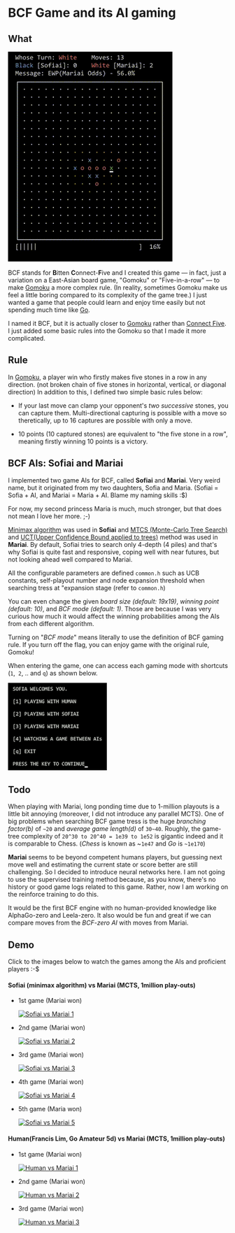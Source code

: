 BCF Game and its AI gaming
===

## What

![dsfsdf](media/demo.gif)

BCF stands for **B**itten **C**onnect-**F**ive and I created this game — in fact, just a variation on a East-Asian board game, "Gomoku" or "Five-in-a-row" — to make [Gomoku](https://en.wikipedia.org/wiki/Gomoku) a more complex rule. (In reality, sometimes Gomoku make us feel a little boring compared to its complexity of the game tree.) I just wanted a game that people could learn and enjoy time easily but not spending much time like [Go](https://en.wikipedia.org/wiki/Go_(game)).

I named it BCF, but it is actually closer to [Gomoku](https://en.wikipedia.org/wiki/Gomoku) rather than [Connect Five](https://en.wikipedia.org/wiki/Connect_Four). I just added some basic rules into the Gomoku so that I made it more complicated.



## Rule

In [Gomoku](https://en.wikipedia.org/wiki/Gomoku), a player win who firstly makes five stones in a row in any direction. (not broken chain of five stones in horizontal, vertical, or diagonal direction) In addition to this, I defined two simple basic rules below:

* If your last move can clamp your opponent's *two successive* stones, you can capture them. Multi-directional capturing is possible with a move so theretically, up to 16 captures are possible with only a move.

* 10 points (10 captured stones) are equivalent to "the five stone in a row", meaning firstly winning 10 points is a victory. 



## BCF AIs: Sofiai and Mariai

I implemented two game AIs for BCF, called **Sofiai** and **Mariai**. Very weird name, but it originated from my two daughters, Sofia and Maria. (Sofiai = Sofia + AI, and Mariai = Maria + AI. Blame my naming skills :$)

For now, my second princess Maria is much, much stronger, but that does not mean I love her more. ;-)

[Minimax algorithm](https://en.wikipedia.org/wiki/Minimax) was used in **Sofiai** and [MTCS (Monte-Carlo Tree Search)](https://en.wikipedia.org/wiki/Monte_Carlo_tree_search) and [UCT(Upper Confidence Bound applied to trees)](https://www.chessprogramming.org/UCT) method was used in **Mariai**. By default, Sofiai tries to search only 4-depth (4 piles) and that's why Sofiai is quite fast and responsive, coping well with near futures, but not looking ahead well compared to Mariai.

All the configurable parameters are defined `common.h` such as UCB constants, self-playout number and node expansion threshold when searching tress at "expansion stage (refer to `common.h`)

You can even change the given *board size (default: 19x19)*, *winning point (default: 10)*, and *BCF mode (default: 1)*. Those are because I was very curious how much it would affect the winning probabilities among the AIs from each different algorithm. 

Turning on "*BCF mode*" means literally to use the definition of BCF gaming rule. If you turn off the flag, you can enjoy game with the original rule, Gomoku!

When entering the game, one can access each gaming mode with shortcuts (`1`,` 2`, .. and `q`) as shown below.

![game intro](media/bcf_game.png)



## Todo

When playing with Mariai, long ponding time due to 1-million playouts is a little bit annoying (moreover, I did not introduce any parallel MCTS). One of big problems when searching BCF game tress is the huge *branching factor(b)* of `~20` and *average game length(d)* of `30~40`. Roughly, the game-tree complexity of `20^30 to 20^40 = 1e39 to 1e52` is gigantic indeed and it is comparable to Chess. (*Chess* is known as ~`1e47` and *Go* is `~1e170`)

**Mariai** seems to be beyond competent humans players, but guessing next move well and estimating the current state or score better are still challenging. So I decided to introduce neural networks here. I am not going to use the supervised training method because, as you know, there's no history or good game logs related to this game. Rather, now I am working on the reinforce training to do this. 

It would be the first BCF engine with no human-provided knowledge like AlphaGo-zero and Leela-zero. 
It also would be fun and great if we can compare moves from the *BCF-zero AI* with moves from Mariai.



## Demo

Click to the images below to watch the games among the AIs and proficient players :-$

#### Sofiai (minimax algorithm) vs Mariai (MCTS, 1million play-outs)

* 1st game (Mariai won)

  [![Sofiai vs Mariai 1](http://img.youtube.com/vi/tuo8HCQDbj4/0.jpg)](http://www.youtube.com/watch?v=tuo8HCQDbj4 "Sofiai vs Mariai 1")

* 2nd game (Mariai won)

  [![Sofiai vs Mariai 2](http://img.youtube.com/vi/mPzdNa05VTo/0.jpg)](http://www.youtube.com/watch?v=mPzdNa05VTo "Sofiai vs Mariai 2")


* 3rd game (Mariai won)

  [![Sofiai vs Mariai 3](http://img.youtube.com/vi/7rlDKj1kIUs/0.jpg)](http://www.youtube.com/watch?v=7rlDKj1kIUs "Sofiai vs Mariai 3")


* 4th game (Mariai won)

  [![Sofiai vs Mariai 4](http://img.youtube.com/vi/vzSlYbsdNe8/0.jpg)](http://www.youtube.com/watch?v=vzSlYbsdNe8 "Sofiai vs Mariai 4")


* 5th game (Maria won)

  [![Sofiai vs Mariai 5](http://img.youtube.com/vi/igPFkaastvs/0.jpg)](http://www.youtube.com/watch?v=igPFkaastvs "Sofiai vs Mariai 5")



#### Human(Francis Lim, Go Amateur 5d) vs Mariai (MCTS, 1million play-outs)

* 1st game (Mariai won)

  [![Human vs Mariai 1](http://img.youtube.com/vi/1FLLGBP5lM8/0.jpg)](http://www.youtube.com/watch?v=1FLLGBP5lM8 "Human vs Mariai 1")

* 2nd game (Mariai won)

  [![Human vs Mariai 2](http://img.youtube.com/vi/LcDbIHQizXc/0.jpg)](http://www.youtube.com/watch?v=LcDbIHQizXc "Human vs Mariai 2")

* 3rd game (Mariai won)

  [![Human vs Mariai 3](http://img.youtube.com/vi/yKt-qEQpkW0/0.jpg)](http://www.youtube.com/watch?v=yKt-qEQpkW0 "Human vs Mariai 3")